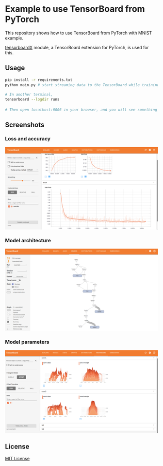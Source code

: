# Example to use TensorBoard from PyTorch 

This repository shows how to use TensorBoard from PyTorch with MNIST example. 

[tensorboardX](https://github.com/lanpa/tensorboard-pytorch) module, a TensorBoard extension for PyTorch, is used for this.

## Usage

```bash
pip install -r requirements.txt
python main.py # start streaming data to the TensorBoard while training the model
```

```bash
# In another terminal, 
tensorboard --logdir runs

# Then open localhost:6006 in your browser, and you will see something like the screenshots below.
```

## Screenshots

### Loss and accuracy

<img src="screenshots/scalars_loss_accuracy.png" />

### Model architecture

<img src="screenshots/graphs_model.png" />

### Model parameters

<img src="screenshots/histograms_params.png" />

## License

[MIT License](LICENSE.txt)
